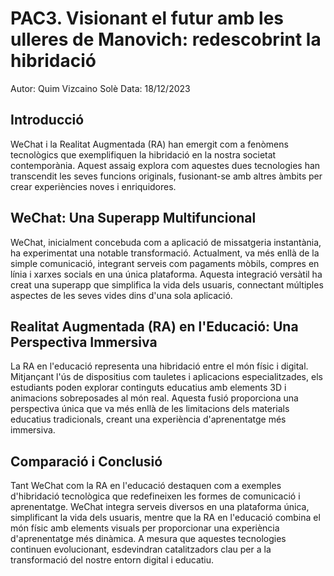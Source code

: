 # PAC3. Visionant el futur amb les ulleres de Manovich: redescobrint la hibridació
  Autor: Quim Vizcaino Solè
  Data: 18/12/2023
## Introducció

WeChat i la Realitat Augmentada (RA) han emergit com a fenòmens tecnològics que exemplifiquen la hibridació en la nostra societat contemporània. Aquest assaig explora com aquestes dues tecnologies han transcendit les seves funcions originals, fusionant-se amb altres àmbits per crear experiències noves i enriquidores.

## WeChat: Una Superapp Multifuncional

WeChat, inicialment concebuda com a aplicació de missatgeria instantània, ha experimentat una notable transformació. Actualment, va més enllà de la simple comunicació, integrant serveis com pagaments mòbils, compres en línia i xarxes socials en una única plataforma. Aquesta integració versàtil ha creat una superapp que simplifica la vida dels usuaris, connectant múltiples aspectes de les seves vides dins d'una sola aplicació.

## Realitat Augmentada (RA) en l'Educació: Una Perspectiva Immersiva

La RA en l'educació representa una hibridació entre el món físic i digital. Mitjançant l'ús de dispositius com tauletes i aplicacions especialitzades, els estudiants poden explorar continguts educatius amb elements 3D i animacions sobreposades al món real. Aquesta fusió proporciona una perspectiva única que va més enllà de les limitacions dels materials educatius tradicionals, creant una experiència d'aprenentatge més immersiva.

## Comparació i Conclusió

Tant WeChat com la RA en l'educació destaquen com a exemples d'hibridació tecnològica que redefineixen les formes de comunicació i aprenentatge. WeChat integra serveis diversos en una plataforma única, simplificant la vida dels usuaris, mentre que la RA en l'educació combina el món físic amb elements visuals per proporcionar una experiència d'aprenentatge més dinàmica. A mesura que aquestes tecnologies continuen evolucionant, esdevindran catalitzadors clau per a la transformació del nostre entorn digital i educatiu.

